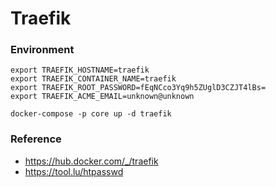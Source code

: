 # Traefik

### Environment
````
export TRAEFIK_HOSTNAME=traefik
export TRAEFIK_CONTAINER_NAME=traefik
export TRAEFIK_ROOT_PASSWORD=fEqNCco3Yq9h5ZUglD3CZJT4lBs=
export TRAEFIK_ACME_EMAIL=unknown@unknown

docker-compose -p core up -d traefik
````

### Reference
- https://hub.docker.com/_/traefik
- https://tool.lu/htpasswd
